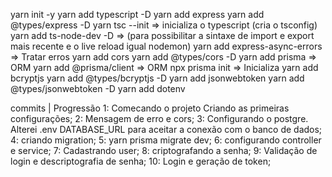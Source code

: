 yarn init -y
yarn add typescript -D
yarn add express
yarn add @types/express -D
yarn tsc --init => inicializa o typescript (cria o tsconfig)
yarn add ts-node-dev -D => (para possibilitar a sintaxe de import e export mais recente e o live reload igual nodemon)
yarn add express-async-errors => Tratar erros
yarn add cors
yarn add @types/cors -D
yarn add prisma => ORM
yarn add @prisma/client => ORM
npx prisma init => Inicializa
yarn add bcryptjs
yarn add @types/bcryptjs -D
yarn add jsonwebtoken
yarn add @types/jsonwebtoken -D
yarn add dotenv

commits | Progressão
1: Comecando o projeto Criando as primeiras configurações;
2: Mensagem de erro e cors;
3: Configurando o postgre. Alterei .env DATABASE_URL para aceitar a conexão com o banco de dados;
4: criando migration;
5: yarn prisma migrate dev;
6: configurando controller e service;
7: Cadastrando user;
8: criptografando a senha;
9: Validação de login e descriptografia de senha;
10: Login e geração de token;
